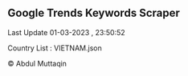 

## Google Trends Keywords Scraper 
 
Last Update 01-03-2023 , 23:50:52

Country List :
VIETNAM.json



© Abdul Muttaqin 
